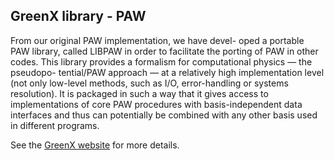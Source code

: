 ## GreenX library - PAW 

From our original PAW implementation, we have devel-
oped a portable PAW library, called LIBPAW in order to
facilitate the porting of PAW in other codes. This library provides
a formalism for computational physics — the pseudopo-
tential/PAW approach — at a relatively high implementation
level (not only low-level methods, such as I/O, error-handling
or systems resolution). It is packaged in such a way that it
gives access to implementations of core PAW procedures with
basis-independent data interfaces and thus can potentially be
combined with any other basis used in different programs.

See the [GreenX website](https://nomad-coe.github.io/greenX/) for more details. 
